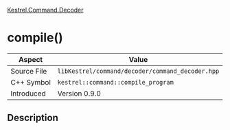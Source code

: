 [Kestrel.Command.Decoder](index)
# compile()
| Aspect | Value |
| --- | --- |
| Source File | `libKestrel/command/decoder/command_decoder.hpp` |
| C++ Symbol | `kestrel::command::compile_program` |
| Introduced | Version 0.9.0 |
## Description

